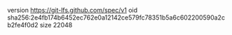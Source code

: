 version https://git-lfs.github.com/spec/v1
oid sha256:2e4fb174b6452ec762e0a12142ce579fc78351b5a6c602200590a2cb2fe4f0d2
size 22048
